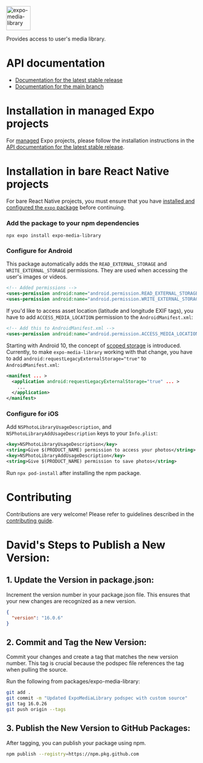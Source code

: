 <p>
  <a href="https://docs.expo.dev/versions/latest/sdk/media-library/">
    <img
      src="../../.github/resources/expo-media-library.svg"
      alt="expo-media-library"
      height="64" />
  </a>
</p>

Provides access to user's media library.

# API documentation

- [Documentation for the latest stable release](https://docs.expo.dev/versions/latest/sdk/media-library/)
- [Documentation for the main branch](https://docs.expo.dev/versions/unversioned/sdk/media-library/)

# Installation in managed Expo projects

For [managed](https://docs.expo.dev/archive/managed-vs-bare/) Expo projects, please follow the installation instructions in the [API documentation for the latest stable release](https://docs.expo.dev/versions/latest/sdk/media-library/).

# Installation in bare React Native projects

For bare React Native projects, you must ensure that you have [installed and configured the `expo` package](https://docs.expo.dev/bare/installing-expo-modules/) before continuing.

### Add the package to your npm dependencies

```
npx expo install expo-media-library
```

### Configure for Android

This package automatically adds the `READ_EXTERNAL_STORAGE` and `WRITE_EXTERNAL_STORAGE` permissions. They are used when accessing the user's images or videos.

```xml
<!-- Added permissions -->
<uses-permission android:name="android.permission.READ_EXTERNAL_STORAGE" />
<uses-permission android:name="android.permission.WRITE_EXTERNAL_STORAGE" />
```

If you'd like to access asset location (latitude and longitude EXIF tags), you have to add `ACCESS_MEDIA_LOCATION` permission to the `AndroidManifest.xml`:

```xml
<!-- Add this to AndroidManifest.xml -->
<uses-permission android:name="android.permission.ACCESS_MEDIA_LOCATION" />
```

Starting with Android 10, the concept of [scoped storage](https://developer.android.com/training/data-storage#scoped-storage) is introduced. Currently, to make `expo-media-library` working with that change, you have to add `android:requestLegacyExternalStorage="true"` to `AndroidManifest.xml`:

```xml
<manifest ... >
  <application android:requestLegacyExternalStorage="true" ... >
    ...
  </application>
</manifest>
```

### Configure for iOS

Add `NSPhotoLibraryUsageDescription`, and `NSPhotoLibraryAddUsageDescription` keys to your `Info.plist`:

```xml
<key>NSPhotoLibraryUsageDescription</key>
<string>Give $(PRODUCT_NAME) permission to access your photos</string>
<key>NSPhotoLibraryAddUsageDescription</key>
<string>Give $(PRODUCT_NAME) permission to save photos</string>
```

Run `npx pod-install` after installing the npm package.

# Contributing

Contributions are very welcome! Please refer to guidelines described in the [contributing guide](https://github.com/expo/expo#contributing).

# David's Steps to Publish a New Version:

## 1. Update the Version in package.json:

Increment the version number in your package.json file. This ensures that your new changes are recognized as a new version.

```json
{
  "version": "16.0.6"
}
```

## 2. Commit and Tag the New Version:

Commit your changes and create a tag that matches the new version number. This tag is crucial because the podspec file references the tag when pulling the source.

Run the following from packages/expo-media-library:

```bash
git add .
git commit -m "Updated ExpoMediaLibrary podspec with custom source"
git tag 16.0.26
git push origin --tags
```

## 3. Publish the New Version to GitHub Packages:

After tagging, you can publish your package using npm.

```bash
npm publish --registry=https://npm.pkg.github.com
```
